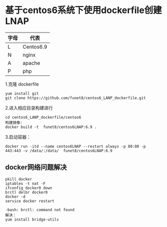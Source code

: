 # 基于centos6系统下使用dockerfile创建LNAP


| 字母| 代表 |
|---|---|
| L | Centos6.9 |
| N | nginx |
| A | apache |
| P | php |

1.克隆 dockerfile
```
yum install git
git clone https://github.com/funet8/centos6_LANP_dockerfile.git
```
2.进入相应目录构建进行
```
cd centos6_LANP_dockerfile/centos6
构建镜像:
docker build -t  funet8/centos6LNAP:6.9 .
```
3.启动容器：
```
docker run -itd --name centos6LNAP --restart always -p 80:80 -p 443:443 -v /data/:/data/  funet8/centos6LNAP:6.9
```














## docker网络问题解决
```
pkill docker 
iptables -t nat -F 
ifconfig docker0 down 
brctl delbr docker0 
docker -d 
service docker restart

-bash: brctl: command not found
解决：
yum install bridge-utils
```


